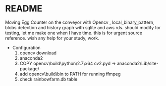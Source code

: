 # README #

Moving Egg Counter on the conveyor with Opencv , 
local_binary_pattern, blobs detection
and history graph with sqlite and aws rds.
should modify for testing, 
let me make one when I have time. this is for urgent source reference.
wish any help for your study, work.


* Configuration
  1. opencv download 
  2. anaconda2 
  3. COPY opencv\build\python\2.7\x64 cv2.pyd -> anaconda2/Lib/site-package/ 
  4. add opencv\build\bin to PATH for running ffmpeg
  5. check rainbowfarm.db table 
